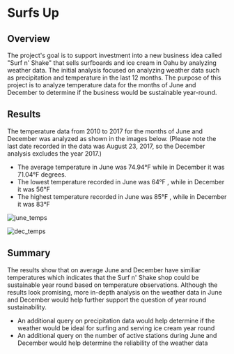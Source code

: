# Surfs Up 

## Overview 
The project's goal is to support investment into a new business idea called "Surf n' Shake" that sells surfboards and ice cream in Oahu by analyzing weather data. The initial analysis focused on analyzing weather data such as precipitation and temperature in the last 12 months. The purpose of this project is to analyze temperature data for the months of June and December to determine if the business would be sustainable year-round. 

## Results
The temperature data from 2010 to 2017 for the months of June and December was analyzed as shown in the images below. (Please note the last date recorded in the data was August 23, 2017, so the December analysis excludes the year 2017.)
- The average temperature in June was 74.94°F while in December it was 71.04°F degrees. 
- The lowest temperature recorded in June was 64°F , while in December it was 56°F 
- The highest temperature recorded in June was 85°F , while in December it was 83°F 

![june_temps](https://user-images.githubusercontent.com/78664640/116802703-ff732880-aae2-11eb-8d7f-f6d8283e6005.png)

![dec_temps](https://user-images.githubusercontent.com/78664640/116802708-0601a000-aae3-11eb-9778-ed6dbc091648.png)


## Summary 
The results show that on average June and December have similiar temperatures which indicates that the Surf n' Shake shop could be sustainable year round based on temperature observations. Although the results look promising, more in-depth analysis on the weather data in June and December would help further support the question of year round sustainability.
- An additional query on precipitation data would help determine if the weather would be ideal for surfing and serving ice cream year round
- An additional query on the number of active stations during June and December would help determine the reliability of the weather data
